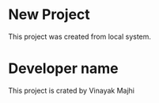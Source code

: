 # New Project 

This project was created from local system.

# Developer name

This project is crated by Vinayak Majhi